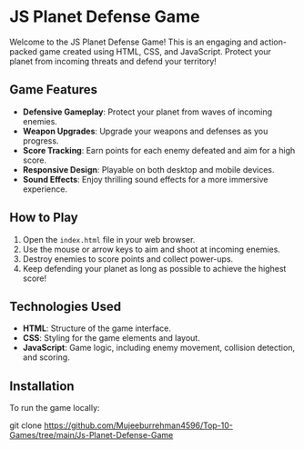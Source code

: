 # JS Planet Defense Game

Welcome to the JS Planet Defense Game! This is an engaging and action-packed game created using HTML, CSS, and JavaScript. Protect your planet from incoming threats and defend your territory!

## Game Features

- **Defensive Gameplay**: Protect your planet from waves of incoming enemies.
- **Weapon Upgrades**: Upgrade your weapons and defenses as you progress.
- **Score Tracking**: Earn points for each enemy defeated and aim for a high score.
- **Responsive Design**: Playable on both desktop and mobile devices.
- **Sound Effects**: Enjoy thrilling sound effects for a more immersive experience.

## How to Play

1. Open the `index.html` file in your web browser.
2. Use the mouse or arrow keys to aim and shoot at incoming enemies.
3. Destroy enemies to score points and collect power-ups.
4. Keep defending your planet as long as possible to achieve the highest score!

## Technologies Used

- **HTML**: Structure of the game interface.
- **CSS**: Styling for the game elements and layout.
- **JavaScript**: Game logic, including enemy movement, collision detection, and scoring.

## Installation

To run the game locally:

   git clone https://github.com/Mujeeburrehman4596/Top-10-Games/tree/main/Js-Planet-Defense-Game

